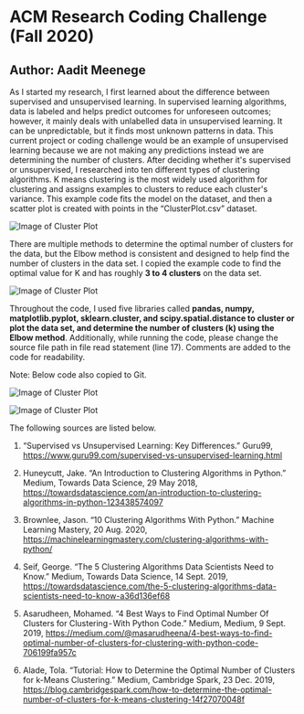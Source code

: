 # ACM Research Coding Challenge (Fall 2020) 
## Author: Aadit Meenege

As I started my research, I first learned about the difference between supervised and unsupervised learning. In supervised learning algorithms, data is labeled and helps predict outcomes for unforeseen outcomes; however, it mainly deals with unlabelled data in unsupervised learning. It can be unpredictable, but it finds most unknown patterns in data. This current project or coding challenge would be an example of unsupervised learning because we are not making any predictions instead we are determining the number of clusters. After deciding whether it's supervised or unsupervised, I researched into ten different types of clustering algorithms. K means clustering is the most widely used algorithm for clustering and assigns examples to clusters to reduce each cluster's variance. This example code fits the model on the dataset, and then a scatter plot is created with points in the “ClusterPlot.csv” dataset. 

![Image of Cluster Plot](ClusterPlot.png)
<br/>

There are multiple methods to determine the optimal number of clusters for the data, but the Elbow method is consistent and designed to help find the number of clusters in the data set. I copied the example code to find the optimal value for K and has roughly **3 to 4 clusters** on the data set. 

![Image of Cluster Plot](ClusterPlot.png)
<br/>

Throughout the code, I used five libraries called **pandas, numpy, matplotlib.pyplot, sklearn.cluster, and scipy.spatial.distance to cluster or plot the data set, and determine the number of clusters (k) using the Elbow method**. Additionally, while running the code, please change the source file path in file read statement (line 17). Comments are added to the code for readability. 

Note: Below code also copied to Git. 

![Image of Cluster Plot](ClusterPlot.png)
<br/>

![Image of Cluster Plot](ClusterPlot.png)
<br/>

 The following sources are listed below.

1. “Supervised vs Unsupervised Learning: Key Differences.” Guru99, https://www.guru99.com/supervised-vs-unsupervised-learning.html

2. Huneycutt, Jake. “An Introduction to Clustering Algorithms in Python.” Medium, Towards Data Science, 29 May 2018, https://towardsdatascience.com/an-introduction-to-clustering-algorithms-in-python-123438574097 

3. Brownlee, Jason. “10 Clustering Algorithms With Python.” Machine Learning Mastery, 20 Aug. 2020, https://machinelearningmastery.com/clustering-algorithms-with-python/ 

4. Seif, George. “The 5 Clustering Algorithms Data Scientists Need to Know.” Medium, Towards Data Science, 14 Sept. 2019, https://towardsdatascience.com/the-5-clustering-algorithms-data-scientists-need-to-know-a36d136ef68 

5. Asarudheen, Mohamed. “4 Best Ways to Find Optimal Number Of Clusters for Clustering - With Python Code.” Medium, Medium, 9 Sept. 2019, https://medium.com/@masarudheena/4-best-ways-to-find-optimal-number-of-clusters-for-clustering-with-python-code-706199fa957c 

6. Alade, Tola. “Tutorial: How to Determine the Optimal Number of Clusters for k-Means Clustering.” Medium, Cambridge Spark, 23 Dec. 2019, https://blog.cambridgespark.com/how-to-determine-the-optimal-number-of-clusters-for-k-means-clustering-14f27070048f 
